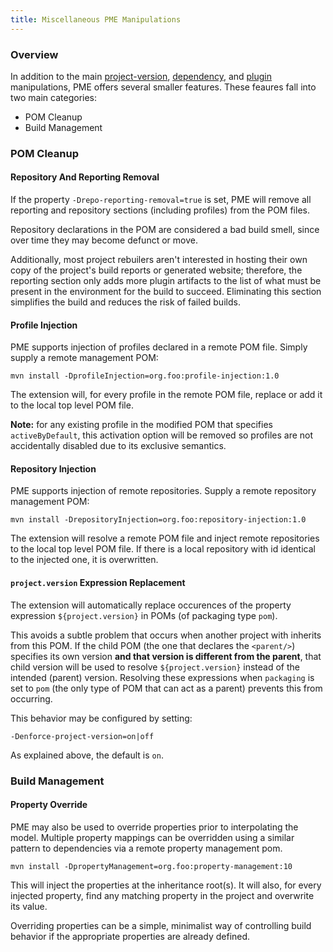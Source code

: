 ```yaml
---
title: Miscellaneous PME Manipulations
---
```


### Overview

In addition to the main [project-version](project-version-manip.html), [dependency](dep-manip.html), and [plugin](plugin-manip.html) manipulations, PME offers several smaller features. These feaures fall into two main categories:

* POM Cleanup
* Build Management

### POM Cleanup

#### Repository And Reporting Removal

If the property `-Drepo-reporting-removal=true` is set, PME will remove all reporting and repository sections (including profiles) from the POM files.

Repository declarations in the POM are considered a bad build smell, since over time they may become defunct or move. 

Additionally, most project rebuilers aren't interested in hosting their own copy of the project's build reports or generated website; therefore, the reporting section only adds more plugin artifacts to the list of what must be present in the environment for the build to succeed. Eliminating this section simplifies the build and reduces the risk of failed builds.

#### Profile Injection

PME supports injection of profiles declared in a remote POM file. Simply supply a remote management POM:

    mvn install -DprofileInjection=org.foo:profile-injection:1.0

The extension will, for every profile in the remote POM file, replace or add it to the local top level POM file.

**Note:** for any existing profile in the modified POM that specifies `activeByDefault`, this activation option will be removed so profiles are not accidentally disabled due to its exclusive semantics.

#### Repository Injection

PME supports injection of remote repositories. Supply a remote repository management POM:

	mvn install -DrepositoryInjection=org.foo:repository-injection:1.0

The extension will resolve a remote POM file and inject remote repositories to the local top level POM file. If there is a local repository with id identical to the injected one, it is overwritten.

#### `project.version` Expression Replacement

The extension will automatically replace occurences of the property expression `${project.version}` in POMs (of packaging type `pom`).

This avoids a subtle problem that occurs when another project with inherits from this POM. If the child POM (the one that declares the `<parent/>`) specifies its own version **and that version is different from the parent**, that child version will be used to resolve `${project.version}` instead of the intended (parent) version. Resolving these expressions when `packaging` is set to `pom` (the only type of POM that can act as a parent) prevents this from occurring. 

This behavior may be configured by setting:

    -Denforce-project-version=on|off

As explained above, the default is `on`.

### Build Management

#### Property Override

PME may also be used to override properties prior to interpolating the model. Multiple property mappings can be overridden using a similar pattern to dependencies via a remote property management pom.

    mvn install -DpropertyManagement=org.foo:property-management:10

This will inject the properties at the inheritance root(s). It will also, for every injected property, find any matching property in the project and overwrite its value.

Overriding properties can be a simple, minimalist way of controlling build behavior if the appropriate properties are already defined.

